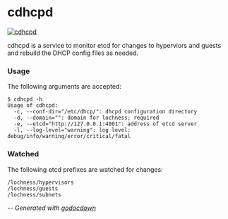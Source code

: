 # cdhcpd

[![cdhcpd](https://godoc.org/github.com/mistifyio/lochness/cmd/cdhcpd?status.png)](https://godoc.org/github.com/mistifyio/lochness/cmd/cdhcpd)

cdhcpd is a service to monitor etcd for changes to hyperviors and guests and
rebuild the DHCP config files as needed.


### Usage

The following arguments are accepted:

    $ cdhcpd -h
    Usage of cdhcpd:
      -c, --conf-dir="/etc/dhcp/": dhcpd configuration directory
      -d, --domain="": domain for lochness; required
      -e, --etcd="http://127.0.0.1:4001": address of etcd server
      -l, --log-level="warning": log level: debug/info/warning/error/critical/fatal


### Watched

The following etcd prefixes are watched for changes:

    /lochness/hypervisors
    /lochness/guests
    /lochness/subnets


--
*Generated with [godocdown](https://github.com/robertkrimen/godocdown)*
